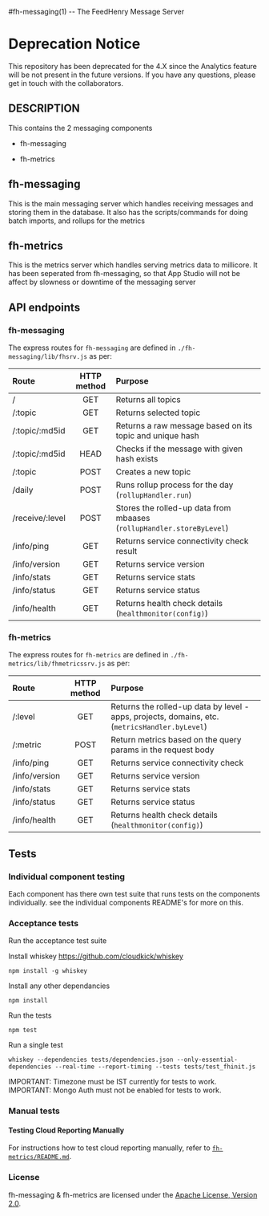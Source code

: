 #fh-messaging(1) -- The FeedHenry Message Server

# Deprecation Notice
This repository has been deprecated for the 4.X since the Analytics feature will be not present in the future versions. If you have any questions, please get in touch with the collaborators.


## DESCRIPTION

This contains the 2 messaging components

* fh-messaging

* fh-metrics

## fh-messaging

This is the main messaging server which handles receiving messages and storing them in the database.  It also has
the scripts/commands for doing batch imports, and rollups for the metrics

## fh-metrics

This is the metrics server which handles serving metrics data to millicore.  It has been seperated from fh-messaging,
so that App Studio will not be affect by slowness or downtime of the messaging server

## API endpoints

### fh-messaging

The express routes for `fh-messaging` are defined in `./fh-messaging/lib/fhsrv.js` as per:

| Route| HTTP method | Purpose  |
| :--- |:---:| :--- |
| / | GET | Returns all topics |
| /:topic | GET | Returns selected topic |
| /:topic/:md5id | GET | Returns a raw message based on its topic and unique hash |
| /:topic/:md5id | HEAD | Checks if the message with given hash exists |
| /:topic | POST | Creates a new topic |
| /daily | POST | Runs rollup process for the day (`rollupHandler.run`) |
| /receive/:level | POST | Stores the rolled-up data from mbaases (`rollupHandler.storeByLevel`) |
| /info/ping | GET | Returns service connectivity check result |
| /info/version | GET | Returns service version  |
| /info/stats | GET | Returns service stats |
| /info/status | GET | Returns service status |
| /info/health | GET | Returns health check details (`healthmonitor(config)`) |

### fh-metrics

The express routes for `fh-metrics` are defined in `./fh-metrics/lib/fhmetricssrv.js` as per:

| Route| HTTP method | Purpose  |
| :--- |:---:| :--- |
| /:level | GET | Returns the rolled-up data by level - apps, projects, domains, etc. (`metricsHandler.byLevel`) |
| /:metric | POST | Return metrics based on the query params in the request body |
| /info/ping | GET | Returns service connectivity check |
| /info/version | GET | Returns service version  |
| /info/stats | GET | Returns service stats |
| /info/status | GET | Returns service status |
| /info/health | GET | Returns health check details (`healthmonitor(config)`) |

## Tests

### Individual component testing

Each component has there own test suite that runs tests on the components individually. see the individual components README's for more on this.

### Acceptance tests

Run the acceptance test suite

Install whiskey https://github.com/cloudkick/whiskey

    npm install -g whiskey

Install any other dependancies

    npm install

Run the tests

    npm test

Run a single test

    whiskey --dependencies tests/dependencies.json --only-essential-dependencies --real-time --report-timing --tests tests/test_fhinit.js

IMPORTANT: Timezone must be IST currently for tests to work.
IMPORTANT: Mongo Auth must not be enabled for tests to work.

### Manual tests

#### Testing Cloud Reporting Manually

For instructions how to test cloud reporting manually, refer to [`fh-metrics/README.md`](https://github.com/fheng/fh-messaging/blob/master/fh-metrics/README.md#testing-cloud-reporting-manually).

### License

fh-messaging & fh-metrics are licensed under the [Apache License, Version 2.0](http://www.apache.org/licenses/).
